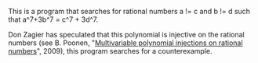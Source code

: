 This is a program that searches for rational numbers a != c and b != d such that a^7+3b^7 = c^7 + 3d^7.

Don Zagier has speculated that this polynomial is injective on the rational numbers (see B. Poonen, "[Multivariable polynomial injections on rational numbers](https://arxiv.org/abs/0902.3961v2)", 2009), this program searches for a counterexample.
